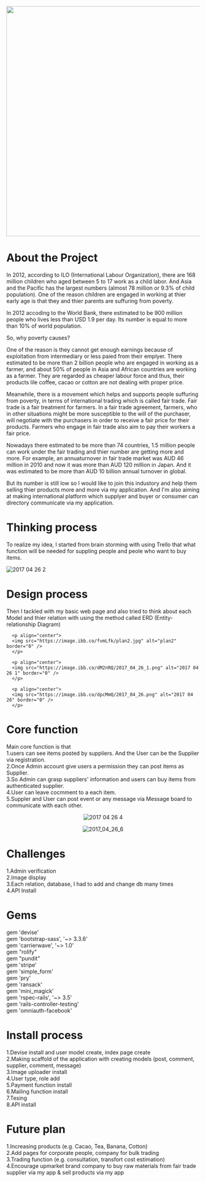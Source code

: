 <p align="center">
<img src="https://image.ibb.co/fNvzqk/githublogofe.png" width="600" />
</p>




# About the Project

In 2012, according to ILO (International Labour Organization), there are 168 million children who aged between 5 to 17 work as a child labor.
And Asia and the Pacific has the largest numbers (almost 78 million or 9.3% of child population).
One of the reason children are engaged in working at thier early age is that they and thier parents are suffuring from poverty.

In 2012 accoding to the World Bank, there estimated to be 900 million people who lives less than USD 1.9 per day.
Its number is equal to more than 10% of world population.  

So, why poverty causes?  

One of the reason is they cannot get enough earnings because of exploitation from intermediary or less paied from their emplyer.
There estimated to be more than 2 billion people who are engaged in working as a farmer, and about 50% of people in Asia and African countries are working as a farmer.
They are regarded as cheaper labour force and thus, their products lile coffee, cacao or cotton are not dealing with proper price.  


Meanwhile, there is a movement which helps and supports people suffuring from poverty, in terms of international trading which is called fair trade.
Fair trade is a fair treatment for farmers. In a fair trade agreement, farmers, who in other situations might be more susceptible to the will of the purchaser, will negotiate with the purchasers in order to receive a fair price for their products. Farmers who engage in fair trade also aim to pay their workers a fair price.  

Nowadays there estimated to be more than 74 countries, 1.5 million people can work under the fair trading and thier number are getting more and more.
For example, an annuaturnover in fair trade market was AUD 46 million in 2010 and now it was more than AUD 120 million in Japan.
And it was estimated to be more than AUD 10 billion annual turnover in global.  

But its number is still low so I would like to join this industory and help them selling thier products more and more via my application.
And I'm also aiming at making international platform which supplyer and buyer or consumer can directory communicate via my application.  





# Thinking process  
To realize my idea, I started from brain storming with using Trello that what function will be needed for suppling people and peole who want to buy items.   


<img src="https://image.ibb.co/gUmgmQ/2017_04_26_2.png" alt="2017 04 26 2" border="0" />  

# Design process  
Then I tackled with my basic web page and also tried to think about each Model and thier relation with using the method called ERD (Entity-relationship Diagram)   

      <p align="center">
      <img src="https://image.ibb.co/fvmLfk/plan2.jpg" alt="plan2" border="0" />
      </p>  

      <p align="center">
      <img src="https://image.ibb.co/dM2nRQ/2017_04_26_1.png" alt="2017 04 26 1" border="0" />
      </p>  

      <p align="center">
      <img src="https://image.ibb.co/dpcMmQ/2017_04_26.png" alt="2017 04 26" border="0" />
      </p>  


# Core function  
Main core function is that  
1.users can see items posted by suppliers. And the User can be the Supplier via registration.  
2.Once Admin account give users a permission they can post items as Supplier.  
3.So Admin can grasp suppliers' information and users can buy items from authenticated supplier.  
4.User can leave cocmment to a each item.  
5.Suppler and User can post event or any message via Message board to communicate with each other.  

<p align="center">  
  <img src="https://image.ibb.co/hFEj6Q/2017_04_26_4.png" alt="2017 04 26 4" border="0" />  
</p>  

<p align="center">  
  <img src="https://image.ibb.co/cPo5D5/2017_04_26_6.png" alt="2017_04_26_6" border="0">  
</p>  

# Challenges  
1.Admin verification    
2.Image display  
3.Each relation, database, I had to add and change db many times   
4.API Install  



# Gems  
gem 'devise'    
gem 'bootstrap-sass', '~> 3.3.6'  
gem 'carrierwave', '~> 1.0'  
gem "rolify"  
gem "pundit"  
gem 'stripe'  
gem 'simple_form'  
gem 'pry'  
gem 'ransack'  
gem 'mini_magick'  
gem 'rspec-rails', '~> 3.5'  
gem 'rails-controller-testing'  
gem 'omniauth-facebook'  


# Install process  
1.Devise install and user model create, index page create  
2.Making scaffold of the application with creating models (post, comment, supplier, comment, message)  
3.Image uploader install  
4.User type, role add  
5.Payment function install  
6.Mailing function install  
7.Tesing  
8.API install  


# Future plan  
1.Increasing products (e.g. Cacao, Tea, Banana, Cotton)  
2.Add pages for corporate people, company for bulk trading  
3.Trading function (e.g. consultation, transfort cost estimation)  
4.Encourage upmarket brand company to buy raw materials from fair trade supplier via my app & sell products via my app  
